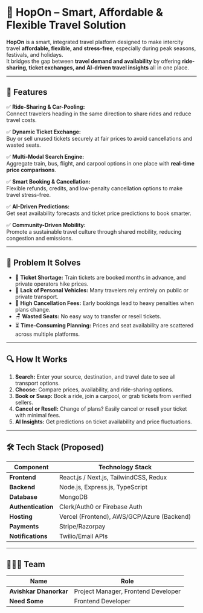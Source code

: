 # 🚀 HopOn – Smart, Affordable & Flexible Travel Solution

**HopOn** is a smart, integrated travel platform designed to make intercity travel **affordable, flexible, and stress-free**, especially during peak seasons, festivals, and holidays.  
It bridges the gap between **travel demand and availability** by offering **ride-sharing, ticket exchanges, and AI-driven travel insights** all in one place.  

---

## 🌟 Features

✅ **Ride-Sharing & Car-Pooling:**  
Connect travelers heading in the same direction to share rides and reduce travel costs.

✅ **Dynamic Ticket Exchange:**  
Buy or sell unused tickets securely at fair prices to avoid cancellations and wasted seats.

✅ **Multi-Modal Search Engine:**  
Aggregate train, bus, flight, and carpool options in one place with **real-time price comparisons**.

✅ **Smart Booking & Cancellation:**  
Flexible refunds, credits, and low-penalty cancellation options to make travel stress-free.

✅ **AI-Driven Predictions:**  
Get seat availability forecasts and ticket price predictions to book smarter.

✅ **Community-Driven Mobility:**  
Promote a sustainable travel culture through shared mobility, reducing congestion and emissions.

---

## 🎯 Problem It Solves

- 🚦 **Ticket Shortage:** Train tickets are booked months in advance, and private operators hike prices.  
- 🚗 **Lack of Personal Vehicles:** Many travelers rely entirely on public or private transport.  
- 💸 **High Cancellation Fees:** Early bookings lead to heavy penalties when plans change.  
- 🪑 **Wasted Seats:** No easy way to transfer or resell tickets.  
- ⏳ **Time-Consuming Planning:** Prices and seat availability are scattered across multiple platforms.

---

## 🔍 How It Works

1. **Search:** Enter your source, destination, and travel date to see all transport options.  
2. **Choose:** Compare prices, availability, and ride-sharing options.  
3. **Book or Swap:** Book a ride, join a carpool, or grab tickets from verified sellers.  
4. **Cancel or Resell:** Change of plans? Easily cancel or resell your ticket with minimal fees.  
5. **AI Insights:** Get predictions on ticket availability and price fluctuations.

---

## 🛠️ Tech Stack (Proposed)

| Component            | Technology Stack                                    |
|----------------------|-----------------------------------------------------|
| **Frontend**         | React.js / Next.js, TailwindCSS, Redux              |
| **Backend**          | Node.js, Express.js, TypeScript                     |
| **Database**         | MongoDB                                             |
| **Authentication**   | Clerk/Auth0 or Firebase Auth                        |
| **Hosting**          | Vercel (Frontend), AWS/GCP/Azure (Backend)          |
| **Payments**         | Stripe/Razorpay                                     |
| **Notifications**    | Twilio/Email APIs                                   |

---


## 🧑‍🤝‍🧑 Team

| Name                   | Role                                                |
|------------------------|-----------------------------------------------------|
| **Avishkar Dhanorkar** | Project Manager, Frontend Developer                 |
| **Need Some**          | Frontend Developer                                  |
